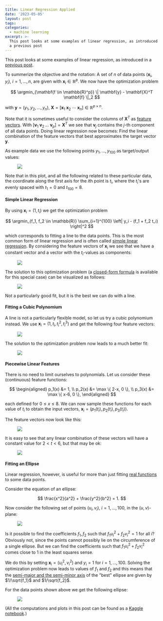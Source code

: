 ```yaml
---
title: Linear Regression Applied
date: '2023-05-05'
layout: post
tags:
categories:
  - machine learning
excerpt: >-
  This post looks at some examples of linear regression, as introduced in
  a previous post
---
```

This post looks at some examples of linear regression, as introduced in
a [previous post](/blog/2023/05/linear-regression-basics/).

To summerize the objective and the notation:
A set of $n$ of data points $(\mathbf{x}_i, y_i)$, $i=1,\ldots,n$, are given
with $\mathbf{x}_i \in \mathbb{R}^p$.
We now have the optimization problem

$$
\argmin_{\mathbf{f \in \mathbb{R}^p}} \| \mathbf{y} - \mathbf{X}^T \mathbf{f} \|_2
$$

with $\mathbf{y} = (y_1, y_2, \ldots, y_n)$,
$\mathbf{X} = [ \mathbf{x}_1 \; \mathbf{x}_2 \; \cdots \; \mathbf{x}_n ] \in \mathbb{R}^{p \times n}$.

Note that it is sometimes useful to consider the columns of $\mathbf{X}^T$ as
[feature vectors](https://en.wikipedia.org/wiki/Feature_(machine_learning)).
With $[\textbf{v}_1 \; \textbf{v}_2 \; \ldots \; \textbf{v}_p] = \mathbf{X}^T$
we see that $\textbf{v}_j$ contains the $j$-th component of all data points.
Doing linear regression now becomes: Find the linear combination of the feature
vectors that best approximates the target vector $\mathbf{y}$.

As example data we use the following points $y_1, \ldots, y_{100}$ as
target/output values:

<figure>
  <img src="/media/linreg/points.svg" class="width30rem">
</figure>

Note that in this plot, and all the following related to these particular data,
the coordinate along the first axis for the $i$th point is $t_i$,
where the $t_i$'s are evenly spaced with $t_1=0$ and $t_{100}=8$.

#### Simple Linear Regression

By using $\mathbf{x}_i = (1, t_i)$ we get the optimization problem

$$
\argmin_{f_1, f_2 \in \mathbb{R}} \sum_{i=1}^{100} \left| y_i - (f_1 + f_2 t_i) \right|^2
$$

which corresponds to fitting a line to the data points.
This is the most common form of linear regression and is often called
[simple linear regression](https://en.wikipedia.org/wiki/Simple_linear_regression).
By considering the feature vectors of $\mathbf{x}_i$ we see that we have
a constant vector and a vector with the $t_i$-values as components:

<figure>
  <img src="/media/linreg/simple_linreg_feat.svg" class="width30rem">
</figure>

The solution to this optimization problem (a
[closed-form formula](https://en.wikipedia.org/wiki/Proofs_involving_ordinary_least_squares#Derivation_of_simple_linear_regression_estimators)
is available for this special case) can be visualized as follows:

<figure>
  <img src="/media/linreg/simple_linreg_fit.svg" class="width30rem">
</figure>

Not a particularly good fit, but it is the best we can do with a line.

#### Fitting a Cubic Polynomium

A line is not a particularly flexible model, so let us try a cubic polynomium instead.
We use $\mathbf{x}_i = (1, t_i, t_i^2, t_i^3)$ and get the following four feature vectors:

<figure>
  <img src="/media/linreg/cubic_feat.svg" class="width30rem">
</figure>

The solution to the optimization problem now leads to a much better fit:

<figure>
  <img src="/media/linreg/cubic_fit.svg" class="width30rem">
</figure>

#### Piecewise Linear Features

There is no need to limit ourselves to polynomials. Let us consider these
(continuous) feature functions:

$$
\begin{aligned}
p_1(x) &= 1, \\
p_2(x) &= \max \{ 2-x, 0 \}, \\
p_3(x) &= \max \{ x-6, 0 \},
\end{aligned}
$$

each defined for $0 \leq x \leq 8$. We can now sample these functions for
each value of $t_i$ to obtain the input vectors,
$\mathbf{x}_i = (p_1(t_i), p_2(t_i), p_3(t_i))$.

The feature vectors now look like this:

<figure>
  <img src="/media/linreg/piecewise_feat.svg" class="width30rem">
</figure>

It is easy to see that any linear combination of these vectors will
have a constant value for $2 < t < 6$, but that may be ok:

<figure>
  <img src="/media/linreg/piecewise_fit.svg" class="width30rem">
</figure>

#### Fitting an Ellipse

Linear regression, however, is useful for more than just fitting
[real functions](https://en.wikipedia.org/wiki/Function_of_a_real_variable#Real_function)
to some data points.

Consider the equation of an ellipse:

$$
\frac{x^2}{a^2} + \frac{y^2}{b^2} = 1.
$$

Now consider the following set of points $(u_i, v_i)$, $i=1,\ldots,100$,
in the $(u,v)$-plane:

<figure>
  <img src="/media/linreg/ellipse_feat.svg" class="width30rem">
</figure>

Is it possible to find the coefficients $f_1, f_2$ such that
$f_1 u_i^2 + f_2 v_i^2 = 1$ for all $i$?
Obviously not, since the points cannot possibly lie on the
circumference of a single ellipse.
But we can find the coefficients such that
$f_1 u_i^2 + f_2 v_i^2$ comes close to $1$ in the least squares sense.

We do this by setting $\mathbf{x}_i = (u_i^2, v_i^2)$ and $y_i = 1$
for $i=1,\ldots,100$.
Solving the optimization problem now leads to values of $f_1$ and $f_2$
and this means that the
[semi-major and the semi-minor axis](https://en.wikipedia.org/wiki/Semi-major_and_semi-minor_axes)
of the "best" ellipse are given by $1/\sqrt{f_1}$ and $1/\sqrt{f_2}$.

For the data points shown above we get the following ellipse:

<figure>
  <img src="/media/linreg/ellipse.svg" class="width30rem">
</figure>

(All the computations and plots in this post can be found as a
[Kaggle notebook](https://www.kaggle.com/janmarthedalrasmussen/linear-regression-examples).)
